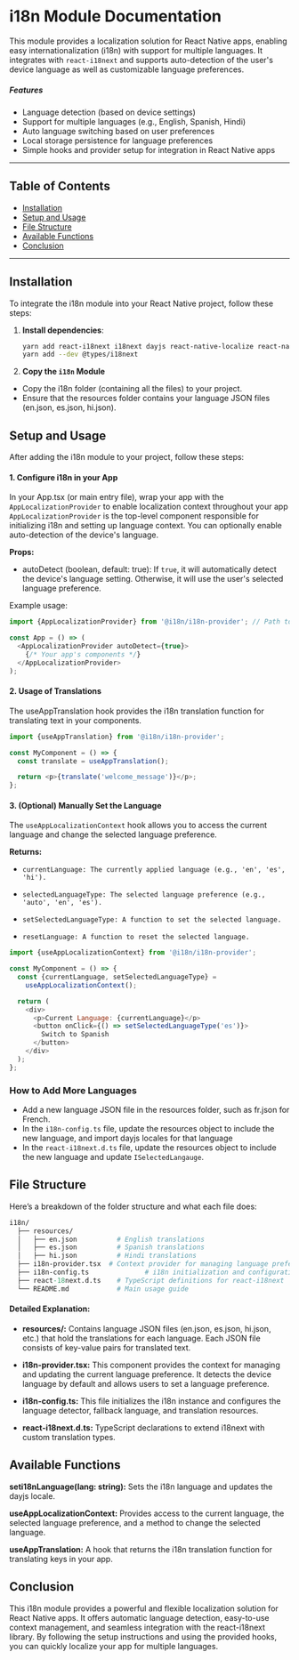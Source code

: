 # i18n Module Documentation

This module provides a localization solution for React Native apps, enabling easy internationalization (i18n) with support for multiple languages. It integrates with `react-i18next` and supports auto-detection of the user's device language as well as customizable language preferences.

##### Features

- Language detection (based on device settings)
- Support for multiple languages (e.g., English, Spanish, Hindi)
- Auto language switching based on user preferences
- Local storage persistence for language preferences
- Simple hooks and provider setup for integration in React Native apps

---

## Table of Contents

- [Installation](#installation)
- [Setup and Usage](#setup-and-usage)
- [File Structure](#file-structure)
- [Available Functions](#available-functions)
- [Conclusion](#conclusion)

---

## Installation

To integrate the i18n module into your React Native project, follow these steps:

1. **Install dependencies**:

   ```bash
   yarn add react-i18next i18next dayjs react-native-localize react-native-mmkv
   yarn add --dev @types/i18next
   ```

2. **Copy the `i18n` Module**

- Copy the i18n folder (containing all the files) to your project.
- Ensure that the resources folder contains your language JSON files (en.json, es.json, hi.json).

## Setup and Usage

After adding the i18n module to your project, follow these steps:

#### 1. Configure i18n in your App

In your App.tsx (or main entry file), wrap your app with the `AppLocalizationProvider` to enable localization context throughout your app
`AppLocalizationProvider` is the top-level component responsible for initializing i18n and setting up language context. You can optionally enable auto-detection of the device's language.

**Props:**

- autoDetect (boolean, default: true): If `true`, it will automatically detect the device's language setting. Otherwise, it will use the user's selected language preference.

Example usage:

```javascript
import {AppLocalizationProvider} from '@i18n/i18n-provider'; // Path to your i18n module

const App = () => (
  <AppLocalizationProvider autoDetect={true}>
    {/* Your app's components */}
  </AppLocalizationProvider>
);
```

#### 2. Usage of Translations

The useAppTranslation hook provides the i18n translation function for translating text in your components.

```javascript
import {useAppTranslation} from '@i18n/i18n-provider';

const MyComponent = () => {
  const translate = useAppTranslation();

  return <p>{translate('welcome_message')}</p>;
};
```

#### 3. (Optional) Manually Set the Language

The `useAppLocalizationContext` hook allows you to access the current language and change the selected language preference.

**Returns:**

-     currentLanguage: The currently applied language (e.g., 'en', 'es', 'hi').
-     selectedLanguageType: The selected language preference (e.g., 'auto', 'en', 'es').
-     setSelectedLanguageType: A function to set the selected language.
-     resetLanguage: A function to reset the selected language.

```javascript
import {useAppLocalizationContext} from '@i18n/i18n-provider';

const MyComponent = () => {
  const {currentLanguage, setSelectedLanguageType} =
    useAppLocalizationContext();

  return (
    <div>
      <p>Current Language: {currentLanguage}</p>
      <button onClick={() => setSelectedLanguageType('es')}>
        Switch to Spanish
      </button>
    </div>
  );
};
```

### How to Add More Languages

- Add a new language JSON file in the resources folder, such as fr.json for French.
- In the `i18n-config.ts` file, update the resources object to include the new language, and import dayjs locales for that language
- In the `react-i18next.d.ts` file, update the resources object to include the new language and update `ISelectedLangauge`.

## File Structure

Here’s a breakdown of the folder structure and what each file does:

```graphql
i18n/
  ├── resources/
  │   ├── en.json          # English translations
  │   ├── es.json          # Spanish translations
  │   ├── hi.json          # Hindi translations
  ├── i18n-provider.tsx  # Context provider for managing language preferences
  ├── i18n-config.ts              # i18n initialization and configuration
  ├── react-18next.d.ts    # TypeScript definitions for react-i18next
  └── README.md            # Main usage guide

```

#### Detailed Explanation:

- **resources/:** Contains language JSON files (en.json, es.json, hi.json, etc.) that hold the translations for each language. Each JSON file consists of key-value pairs for translated text.

- **i18n-provider.tsx:** This component provides the context for managing and updating the current language preference. It detects the device language by default and allows users to set a language preference.

- **i18n-config.ts:** This file initializes the i18n instance and configures the language detector, fallback language, and translation resources.

- **react-i18next.d.ts:** TypeScript declarations to extend i18next with custom translation types.

## Available Functions

**seti18nLanguage(lang: string):** Sets the i18n language and updates the dayjs locale.

**useAppLocalizationContext:** Provides access to the current language, the selected language preference, and a method to change the selected language.

**useAppTranslation:** A hook that returns the i18n translation function for translating keys in your app.

## Conclusion

This i18n module provides a powerful and flexible localization solution for React Native apps. It offers automatic language detection, easy-to-use context management, and seamless integration with the react-i18next library. By following the setup instructions and using the provided hooks, you can quickly localize your app for multiple languages.
